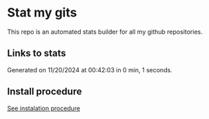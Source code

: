 # Stat my gits

This repo is an automated stats builder for all my github repositories.

## Links to stats


Generated on 11/20/2024 at 00:42:03 in 0 min, 1 seconds.

## Install procedure

[See instalation procedure](./src/install.md)
